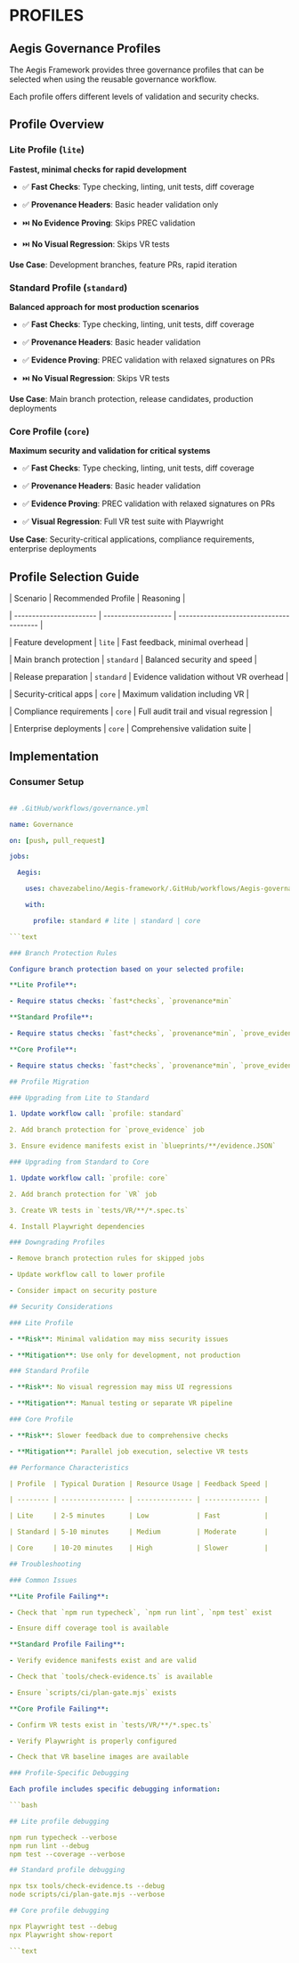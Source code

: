 # PROFILES

## Aegis Governance Profiles

The Aegis Framework provides three governance profiles that can be selected when using the reusable governance workflow.

Each profile offers different levels of validation and security checks.

## Profile Overview

### Lite Profile (`lite`)

**Fastest, minimal checks for rapid development**

- ✅ **Fast Checks**: Type checking, linting, unit tests, diff coverage

- ✅ **Provenance Headers**: Basic header validation only

- ⏭️ **No Evidence Proving**: Skips PREC validation

- ⏭️ **No Visual Regression**: Skips VR tests

**Use Case**: Development branches, feature PRs, rapid iteration

### Standard Profile (`standard`)

**Balanced approach for most production scenarios**

- ✅ **Fast Checks**: Type checking, linting, unit tests, diff coverage

- ✅ **Provenance Headers**: Basic header validation

- ✅ **Evidence Proving**: PREC validation with relaxed signatures on PRs

- ⏭️ **No Visual Regression**: Skips VR tests

**Use Case**: Main branch protection, release candidates, production deployments

### Core Profile (`core`)

**Maximum security and validation for critical systems**

- ✅ **Fast Checks**: Type checking, linting, unit tests, diff coverage

- ✅ **Provenance Headers**: Basic header validation

- ✅ **Evidence Proving**: PREC validation with relaxed signatures on PRs

- ✅ **Visual Regression**: Full VR test suite with Playwright

**Use Case**: Security-critical applications, compliance requirements, enterprise deployments

## Profile Selection Guide

| Scenario                | Recommended Profile | Reasoning                               |

| ----------------------- | ------------------- | --------------------------------------- |

| Feature development     | `lite`              | Fast feedback, minimal overhead         |

| Main branch protection  | `standard`          | Balanced security and speed             |

| Release preparation     | `standard`          | Evidence validation without VR overhead |

| Security-critical apps  | `core`              | Maximum validation including VR         |

| Compliance requirements | `core`              | Full audit trail and visual regression  |

| Enterprise deployments  | `core`              | Comprehensive validation suite          |

## Implementation

### Consumer Setup

```yaml

## .GitHub/workflows/governance.yml

name: Governance

on: [push, pull_request]

jobs:

  Aegis:

    uses: chavezabelino/Aegis-framework/.GitHub/workflows/Aegis-governance-reusable.yml@v2.6.0

    with:

      profile: standard # lite | standard | core

```text

### Branch Protection Rules

Configure branch protection based on your selected profile:

**Lite Profile**:

- Require status checks: `fast*checks`, `provenance*min`

**Standard Profile**:

- Require status checks: `fast*checks`, `provenance*min`, `prove_evidence`

**Core Profile**:

- Require status checks: `fast*checks`, `provenance*min`, `prove_evidence`, `VR`

## Profile Migration

### Upgrading from Lite to Standard

1. Update workflow call: `profile: standard`

2. Add branch protection for `prove_evidence` job

3. Ensure evidence manifests exist in `blueprints/**/evidence.JSON`

### Upgrading from Standard to Core

1. Update workflow call: `profile: core`

2. Add branch protection for `VR` job

3. Create VR tests in `tests/VR/**/*.spec.ts`

4. Install Playwright dependencies

### Downgrading Profiles

- Remove branch protection rules for skipped jobs

- Update workflow call to lower profile

- Consider impact on security posture

## Security Considerations

### Lite Profile

- **Risk**: Minimal validation may miss security issues

- **Mitigation**: Use only for development, not production

### Standard Profile

- **Risk**: No visual regression may miss UI regressions

- **Mitigation**: Manual testing or separate VR pipeline

### Core Profile

- **Risk**: Slower feedback due to comprehensive checks

- **Mitigation**: Parallel job execution, selective VR tests

## Performance Characteristics

| Profile  | Typical Duration | Resource Usage | Feedback Speed |

| -------- | ---------------- | -------------- | -------------- |

| Lite     | 2-5 minutes      | Low            | Fast           |

| Standard | 5-10 minutes     | Medium         | Moderate       |

| Core     | 10-20 minutes    | High           | Slower         |

## Troubleshooting

### Common Issues

**Lite Profile Failing**:

- Check that `npm run typecheck`, `npm run lint`, `npm test` exist

- Ensure diff coverage tool is available

**Standard Profile Failing**:

- Verify evidence manifests exist and are valid

- Check that `tools/check-evidence.ts` is available

- Ensure `scripts/ci/plan-gate.mjs` exists

**Core Profile Failing**:

- Confirm VR tests exist in `tests/VR/**/*.spec.ts`

- Verify Playwright is properly configured

- Check that VR baseline images are available

### Profile-Specific Debugging

Each profile includes specific debugging information:

```bash

## Lite profile debugging

npm run typecheck --verbose
npm run lint --debug
npm test --coverage --verbose

## Standard profile debugging

npx tsx tools/check-evidence.ts --debug
node scripts/ci/plan-gate.mjs --verbose

## Core profile debugging

npx Playwright test --debug
npx Playwright show-report

```text
